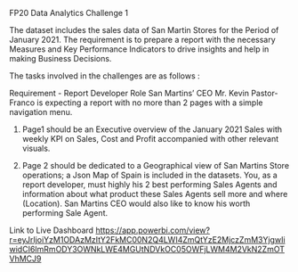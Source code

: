 FP20 Data Analytics Challenge 1

The dataset includes the sales data of San Martin Stores for the Period of January 2021. The requirement is to prepare a report with the necessary Measures and Key Performance Indicators to drive insights and help in making Business Decisions.

The tasks involved in the challenges are as follows :


Requirement - Report Developer Role
San Martins’ CEO Mr. Kevin Pastor-Franco is expecting a report with no more than 2 
pages with a simple navigation menu. 

1. Page1 should be an Executive overview of the January 2021 Sales with weekly KPI on Sales, Cost and Profit accompanied with other relevant visuals.

2. Page 2 should be dedicated to a Geographical view of San Martins Store operations; a Json Map of Spain is included in the datasets. You, as a report developer, must highly his 2 best performing Sales Agents and information about what product these Sales Agents sell more and where (Location). San Martins CEO would also like to know his worth performing Sale Agent.

Link to Live Dashboard 
https://app.powerbi.com/view?r=eyJrIjoiYzM1ODAzMzItY2FkMC00N2Q4LWI4ZmQtYzE2MjczZmM3YjgwIiwidCI6ImRmODY3OWNkLWE4MGUtNDVkOC05OWFjLWM4M2VkN2ZmOTVhMCJ9
